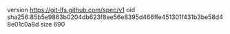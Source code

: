 version https://git-lfs.github.com/spec/v1
oid sha256:85b5e9863b0204db623f8ee56e8395d466ffe451301f431b3be58d48e01c0a8d
size 690
